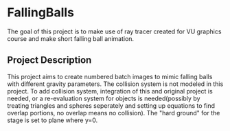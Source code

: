 # FallingBalls
The goal of this project is to make use of ray tracer created for VU graphics course and make short falling ball animation.

## Project Description
This project aims to create numbered batch images to mimic falling balls with different gravity parameters.
The collision system is not modeled in this project. To add collision system, integration of this and original project is needed, or a re-evaluation system for objects is needed(possibly by treating triangles and spheres seperately and setting up equations to find overlap portions, no overlap means no collision).
The "hard ground" for the stage is set to plane where y=0.